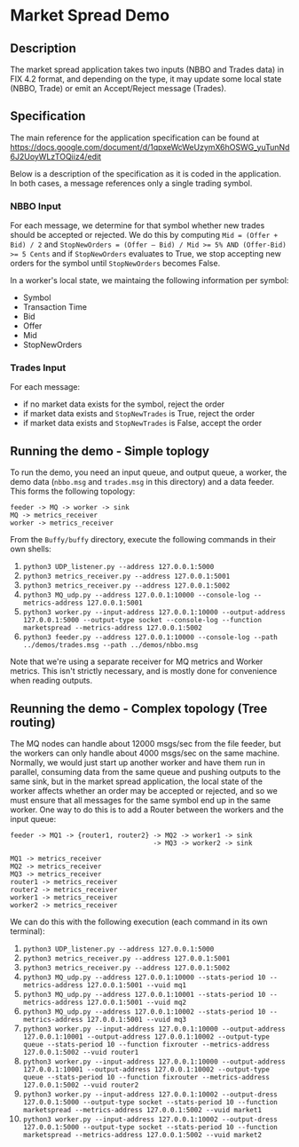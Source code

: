 # Market Spread Demo

## Description

The market spread application takes two inputs (NBBO and Trades data) in 
FIX 4.2 format, and depending on the type, it may update some local state 
(NBBO, Trade) or emit an Accept/Reject message (Trades).

## Specification

The main reference for the application specification can be found at
https://docs.google.com/document/d/1qpxeWcWeUzymX6hOSWG_yuTunNd6J2UoyWLzTOQiiz4/edit

Below is a description of the specification as it is coded in the application.
In both cases, a message references only a single trading symbol.

### NBBO Input

For each message,
we determine for that symbol whether new trades should be accepted or
rejected. We do this by computing `Mid = (Offer + Bid) / 2` and
`StopNewOrders = (Offer – Bid) / Mid >= 5% AND (Offer-Bid) >= 5 Cents`
and if `StopNewOrders` evaluates to True, we stop accepting new orders for the
symbol until `StopNewOrders` becomes False.

In a worker's local state, we maintaing the following information per symbol:
- Symbol
- Transaction Time
- Bid
- Offer
- Mid
- StopNewOrders


### Trades Input

For each message:
- if no market data exists for the symbol, reject the order
- if market data exists and `StopNewTrades` is True, reject the order
- if market data exists and `StopNewTrades` is False, accept the order

## Running the demo - Simple toplogy

To run the demo, you need an input queue, and output queue, a worker, 
the demo data (`nbbo.msg` and `trades.msg` in this directory) and a data
feeder.
This forms the following topology:

    feeder -> MQ -> worker -> sink
    MQ -> metrics_receiver
    worker -> metrics_receiver

From the `Buffy/buffy` directory, execute the following commands in their own
shells:

1. `python3 UDP_listener.py --address 127.0.0.1:5000`
1. `python3 metrics_receiver.py --address 127.0.0.1:5001`
1. `python3 metrics_receiver.py --address 127.0.0.1:5002`
1. `python3 MQ_udp.py --address 127.0.0.1:10000 --console-log --metrics-address 127.0.0.1:5001`
1. `python3 worker.py --input-address 127.0.0.1:10000 --output-address 127.0.0.1:5000 --output-type socket --console-log --function marketspread --metrics-address 127.0.0.1:5002`
1. `python3 feeder.py --address 127.0.0.1:10000 --console-log --path ../demos/trades.msg --path ../demos/nbbo.msg`

Note that we're using a separate receiver for MQ metrics and Worker metrics.
This isn't strictly necessary, and is mostly done for convenience when reading outputs.

## Reunning the demo - Complex topology (Tree routing)

The MQ nodes can handle about 12000 msgs/sec from the file feeder, but the 
workers can only handle about 4000 msgs/sec on the same machine. Normally,
we would just start up another worker and have them run in parallel,
consuming data from the same queue and pushing outputs to the same sink,
but in the market spread application, the local state of the worker affects
whether an order may be accepted or rejected, and so we must ensure that
all messages for the same symbol end up in the same worker.
One way to do this is to add a Router between the workers and the input queue:

    feeder -> MQ1 -> {router1, router2} -> MQ2 -> worker1 -> sink
                                        -> MQ3 -> worker2 -> sink

    MQ1 -> metrics_receiver
    MQ2 -> metrics_receiver
    MQ3 -> metrics_receiver
    router1 -> metrics_receiver
    router2 -> metrics_receiver
    worker1 -> metrics_receiver
    worker2 -> metrics_receiver

We can do this with the following execution (each command in its own terminal):

1. `python3 UDP_listener.py --address 127.0.0.1:5000`
1. `python3 metrics_receiver.py --address 127.0.0.1:5001`
1. `python3 metrics_receiver.py --address 127.0.0.1:5002`
1. `python3 MQ_udp.py --address 127.0.0.1:10000 --stats-period 10 --metrics-address 127.0.0.1:5001 --vuid mq1`
1. `python3 MQ_udp.py --address 127.0.0.1:10001 --stats-period 10 --metrics-address 127.0.0.1:5001 --vuid mq2`
1. `python3 MQ_udp.py --address 127.0.0.1:10002 --stats-period 10 --metrics-address 127.0.0.1:5001 --vuid mq3`
1. `python3 worker.py --input-address 127.0.0.1:10000 --output-address 127.0.0.1:10001 --output-address 127.0.0.1:10002 --output-type queue --stats-period 10 --function fixrouter --metrics-address 127.0.0.1:5002 --vuid router1`
1. `python3 worker.py --input-address 127.0.0.1:10000 --output-address 127.0.0.1:10001 --output-address 127.0.0.1:10002 --output-type queue --stats-period 10 --function fixrouter --metrics-address 127.0.0.1:5002 --vuid router2`
1. `python3 worker.py --input-address 127.0.0.1:10002 --output-dress 127.0.0.1:5000 --output-type socket --stats-period 10 --function marketspread --metrics-address 127.0.0.1:5002 --vuid market1` 
1. `python3 worker.py --input-address 127.0.0.1:10002 --output-dress 127.0.0.1:5000 --output-type socket --stats-period 10 --function marketspread --metrics-address 127.0.0.1:5002 --vuid market2` 
